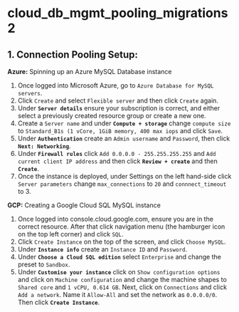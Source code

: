 # cloud_db_mgmt_pooling_migrations2

## 1. Connection Pooling Setup: 

**Azure:** Spinning up an Azure MySQL Database instance

1. Once logged into Microsoft Azure, go to `Azure Database for MySQL servers`.
2. Click `Create` and select `Flexible server` and then click `Create` again.
3. Under **`Server details`** ensure your subscription is correct, and either select a previously created resource group or create a new one.
4. Create a `Server name` and under **`Compute + storage`** change `compute size` to `Standard_B1s (1 vCore, 1GiB memory, 400 max iops` and click `Save`.
5. Under **`Authentication`** create an `Admin username` and `Password`, then click **`Next: Networking`**.
6. Under **`Firewall rules`** click `Add 0.0.0.0 - 255.255.255.255` and `Add current client IP address` and then click **`Review + create`** and then **`Create`**.
7. Once the instance is deployed, under Settings on the left hand-side click `Server parameters` change `max_connections` to `20` and `connnect_timeout` to 3. 



**GCP:** Creating a Google Cloud SQL MySQL instance

1. Once logged into console.cloud.google.com, ensure you are in the correct resource. After that click navigation menu (the hamburger icon on the top left corner) and click `SQL`.
2. Click `Create Instance` on the top of the screen, and click `Choose MySQL`.
3. Under **`Instance info`** create an `Instance ID` and `Password`.
4. Under **`Choose a Cloud SQL edition`** select `Enterprise` and change the preset to `Sandbox`.
5. Under **`Customise your instance`** click on `Show configuration options` and click on `Machine configuration` and change the machine shapes to `Shared core` and `1 vCPU, 0.614 GB`. Next, click on `Connections` and click `Add a network`. Name it `Allow-All` and set the network as `0.0.0.0/0`. Then click **`Create Instance`**. 
